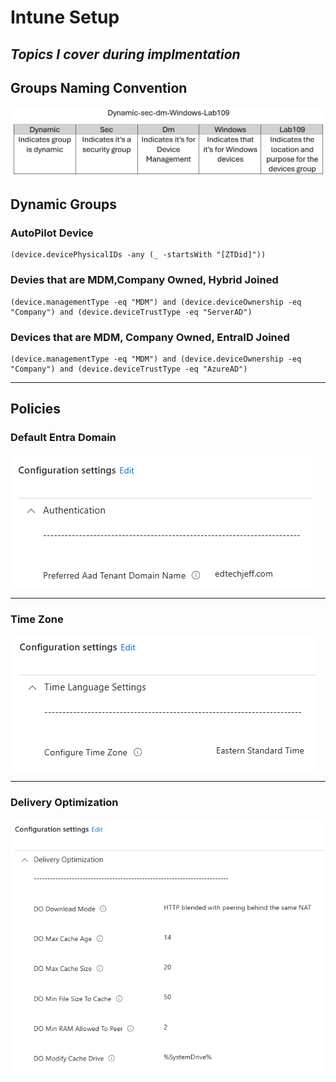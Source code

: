 # Intune Setup
## ***Topics I cover during implmentation***

## Groups Naming Convention
![alt text](Images/Groups.png)

## Dynamic Groups

### AutoPilot Device
```
(device.devicePhysicalIDs -any (_ -startsWith "[ZTDid]"))
```

### Devies that are MDM,Company Owned, Hybrid Joined
```
(device.managementType -eq "MDM") and (device.deviceOwnership -eq "Company") and (device.deviceTrustType -eq "ServerAD")
```

### Devices that are MDM, Company Owned, EntraID Joined
```
(device.managementType -eq "MDM") and (device.deviceOwnership -eq "Company") and (device.deviceTrustType -eq "AzureAD")
```
---

## Policies

### Default Entra Domain

![alt text](Images/DefaultEntraDomain.png)

---

### Time Zone

![alt text](Images/TimeZone.png)

---

### Delivery Optimization

![alt text](Images/DeliveryOptimization.png)